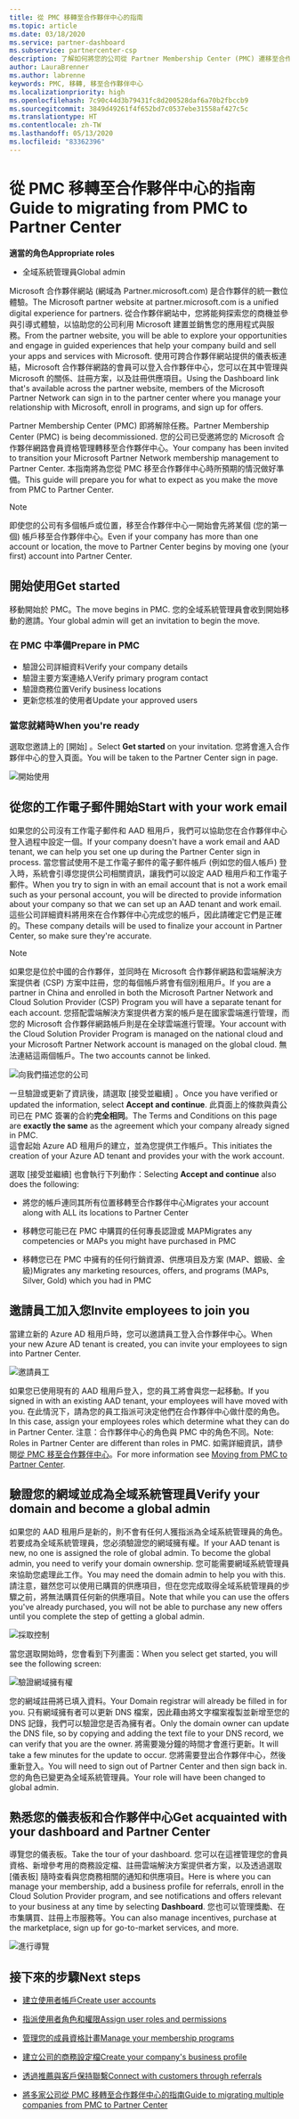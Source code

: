 ```yaml
---
title: 從 PMC 移轉至合作夥伴中心的指南
ms.topic: article
ms.date: 03/18/2020
ms.service: partner-dashboard
ms.subservice: partnercenter-csp
description: 了解如何將您的公司從 Partner Membership Center (PMC) 遷移至合作夥伴中心。
author: LauraBrenner
ms.author: labrenne
keywords: PMC, 移轉, 移至合作夥伴中心
ms.localizationpriority: high
ms.openlocfilehash: 7c90c44d3b79431fc8d200528daf6a70b2fbccb9
ms.sourcegitcommit: 3849d49261f4f652bd7c0537ebe31558af427c5c
ms.translationtype: HT
ms.contentlocale: zh-TW
ms.lasthandoff: 05/13/2020
ms.locfileid: "83362396"
---
```

# <a name="guide-to-migrating-from-pmc-to-partner-center"></a><span data-ttu-id="dce27-104">從 PMC 移轉至合作夥伴中心的指南</span><span class="sxs-lookup"><span data-stu-id="dce27-104">Guide to migrating from PMC to Partner Center</span></span>

<span data-ttu-id="dce27-105">**適當的角色**</span><span class="sxs-lookup"><span data-stu-id="dce27-105">**Appropriate roles**</span></span>

- <span data-ttu-id="dce27-106">全域系統管理員</span><span class="sxs-lookup"><span data-stu-id="dce27-106">Global admin</span></span>

<span data-ttu-id="dce27-107">Microsoft 合作夥伴網站 (網域為 Partner.microsoft.com) 是合作夥伴的統一數位體驗。</span><span class="sxs-lookup"><span data-stu-id="dce27-107">The Microsoft partner website at partner.microsoft.com is a unified digital experience for partners.</span></span> <span data-ttu-id="dce27-108">從合作夥伴網站中，您將能夠探索您的商機並參與引導式體驗，以協助您的公司利用 Microsoft 建置並銷售您的應用程式與服務。</span><span class="sxs-lookup"><span data-stu-id="dce27-108">From the partner website, you will be able to explore your opportunities and engage in guided experiences that help your company build and sell your apps and services with Microsoft.</span></span> <span data-ttu-id="dce27-109">使用可跨合作夥伴網站提供的儀表板連結，Microsoft 合作夥伴網路的會員可以登入合作夥伴中心，您可以在其中管理與 Microsoft 的關係、註冊方案，以及註冊供應項目。</span><span class="sxs-lookup"><span data-stu-id="dce27-109">Using the Dashboard link that's available across the partner website, members of the Microsoft Partner Network can sign in to the partner center where you  manage your relationship with Microsoft, enroll in programs, and sign up for offers.</span></span>

<span data-ttu-id="dce27-110">Partner Membership Center (PMC) 即將解除任務。</span><span class="sxs-lookup"><span data-stu-id="dce27-110">Partner Membership Center (PMC) is being decommissioned.</span></span> <span data-ttu-id="dce27-111">您的公司已受邀將您的 Microsoft 合作夥伴網路會員資格管理轉移至合作夥伴中心。</span><span class="sxs-lookup"><span data-stu-id="dce27-111">Your company has been invited to transition your Microsoft Partner Network membership management to Partner Center.</span></span> <span data-ttu-id="dce27-112">本指南將為您從 PMC 移至合作夥伴中心時所預期的情況做好準備。</span><span class="sxs-lookup"><span data-stu-id="dce27-112">This guide will prepare you for what to expect as you make the move from PMC to Partner Center.</span></span>

>[!Note]
><span data-ttu-id="dce27-113">即使您的公司有多個帳戶或位置，移至合作夥伴中心一開始會先將某個 (您的第一個) 帳戶移至合作夥伴中心。</span><span class="sxs-lookup"><span data-stu-id="dce27-113">Even if your company has more than one account or location, the move to Partner Center begins by moving one (your first) account into Partner Center.</span></span>

## <a name="get-started"></a><span data-ttu-id="dce27-114">開始使用</span><span class="sxs-lookup"><span data-stu-id="dce27-114">Get started</span></span>

<span data-ttu-id="dce27-115">移動開始於 PMC。</span><span class="sxs-lookup"><span data-stu-id="dce27-115">The move begins in PMC.</span></span> <span data-ttu-id="dce27-116">您的全域系統管理員會收到開始移動的邀請。</span><span class="sxs-lookup"><span data-stu-id="dce27-116">Your global admin will get an invitation to begin the move.</span></span>

### <a name="prepare-in-pmc"></a><span data-ttu-id="dce27-117">在 PMC 中準備</span><span class="sxs-lookup"><span data-stu-id="dce27-117">Prepare in PMC</span></span>

- <span data-ttu-id="dce27-118">驗證公司詳細資料</span><span class="sxs-lookup"><span data-stu-id="dce27-118">Verify your company details</span></span>
- <span data-ttu-id="dce27-119">驗證主要方案連絡人</span><span class="sxs-lookup"><span data-stu-id="dce27-119">Verify primary program contact</span></span>
- <span data-ttu-id="dce27-120">驗證商務位置</span><span class="sxs-lookup"><span data-stu-id="dce27-120">Verify business locations</span></span>
- <span data-ttu-id="dce27-121">更新您核准的使用者</span><span class="sxs-lookup"><span data-stu-id="dce27-121">Update your approved users</span></span>

### <a name="when-youre-ready"></a><span data-ttu-id="dce27-122">當您就緒時</span><span class="sxs-lookup"><span data-stu-id="dce27-122">When you're ready</span></span>

<span data-ttu-id="dce27-123">選取您邀請上的 [開始]  。</span><span class="sxs-lookup"><span data-stu-id="dce27-123">Select **Get started** on your invitation.</span></span> <span data-ttu-id="dce27-124">您將會進入合作夥伴中心的登入頁面。</span><span class="sxs-lookup"><span data-stu-id="dce27-124">You will be taken to the Partner Center sign in page.</span></span>

![開始使用](images/migration/getstarted.jpg)

## <a name="start-with-your-work-email"></a><span data-ttu-id="dce27-126">從您的工作電子郵件開始</span><span class="sxs-lookup"><span data-stu-id="dce27-126">Start with your work email</span></span>

<span data-ttu-id="dce27-127">如果您的公司沒有工作電子郵件和 AAD 租用戶，我們可以協助您在合作夥伴中心登入過程中設定一個。</span><span class="sxs-lookup"><span data-stu-id="dce27-127">If your company doesn't have a work email and AAD tenant, we can help you set one up during the Partner Center sign in process.</span></span> <span data-ttu-id="dce27-128">當您嘗試使用不是工作電子郵件的電子郵件帳戶 (例如您的個人帳戶) 登入時，系統會引導您提供公司相關資訊，讓我們可以設定 AAD 租用戶和工作電子郵件。</span><span class="sxs-lookup"><span data-stu-id="dce27-128">When you try to sign in with an email account that is not a work email such as your personal account, you will be directed to provide information about your company so that we can set up an AAD tenant and work email.</span></span> <span data-ttu-id="dce27-129">這些公司詳細資料將用來在合作夥伴中心完成您的帳戶，因此請確定它們是正確的。</span><span class="sxs-lookup"><span data-stu-id="dce27-129">These company details will be used to finalize your account in Partner Center, so make sure they're accurate.</span></span>

>[!Note]
><span data-ttu-id="dce27-130">如果您是位於中國的合作夥伴，並同時在 Microsoft 合作夥伴網路和雲端解決方案提供者 (CSP) 方案中註冊，您的每個帳戶將會有個別租用戶。</span><span class="sxs-lookup"><span data-stu-id="dce27-130">If you are a partner in China and enrolled in both the Microsoft Partner Network and Cloud Solution Provider (CSP) Program you will have a separate tenant for each account.</span></span> <span data-ttu-id="dce27-131">您搭配雲端解決方案提供者方案的帳戶是在國家雲端進行管理，而您的 Microsoft 合作夥伴網路帳戶則是在全球雲端進行管理。</span><span class="sxs-lookup"><span data-stu-id="dce27-131">Your account with the Cloud Solution Provider Program is managed on the national cloud and your Microsoft Partner Network account is managed on the global cloud.</span></span> <span data-ttu-id="dce27-132">無法連結這兩個帳戶。</span><span class="sxs-lookup"><span data-stu-id="dce27-132">The two accounts cannot be linked.</span></span>

![向我們描述您的公司](images/migration/newtellusabout.png)

<span data-ttu-id="dce27-134">一旦驗證或更新了資訊後，請選取 [接受並繼續]  。</span><span class="sxs-lookup"><span data-stu-id="dce27-134">Once you have verified or updated the information, select **Accept and continue**.</span></span>
<span data-ttu-id="dce27-135">此頁面上的條款與貴公司已在 PMC 簽署的合約**完全相同**。</span><span class="sxs-lookup"><span data-stu-id="dce27-135">The Terms and Conditions on this page are **exactly the same** as the agreement which your company already signed in PMC.</span></span>  
<span data-ttu-id="dce27-136">這會起始 Azure AD 租用戶的建立，並為您提供工作帳戶。</span><span class="sxs-lookup"><span data-stu-id="dce27-136">This initiates the creation of your Azure AD tenant and provides your with the work account.</span></span>

<span data-ttu-id="dce27-137">選取 [接受並繼續]  也會執行下列動作：</span><span class="sxs-lookup"><span data-stu-id="dce27-137">Selecting **Accept and continue** also does the following:</span></span>

- <span data-ttu-id="dce27-138">將您的帳戶連同其所有位置移轉至合作夥伴中心</span><span class="sxs-lookup"><span data-stu-id="dce27-138">Migrates your account along with ALL its locations to Partner Center</span></span>

- <span data-ttu-id="dce27-139">移轉您可能已在 PMC 中購買的任何專長認證或 MAP</span><span class="sxs-lookup"><span data-stu-id="dce27-139">Migrates any competencies or MAPs you might have purchased in PMC</span></span>

- <span data-ttu-id="dce27-140">移轉您已在 PMC 中擁有的任何行銷資源、供應項目及方案 (MAP、銀級、金級)</span><span class="sxs-lookup"><span data-stu-id="dce27-140">Migrates any marketing resources, offers, and programs (MAPs, Silver, Gold) which you had in PMC</span></span>

## <a name="invite-employees-to-join-you"></a><span data-ttu-id="dce27-141">邀請員工加入您</span><span class="sxs-lookup"><span data-stu-id="dce27-141">Invite employees to join you</span></span>

<span data-ttu-id="dce27-142">當建立新的 Azure AD 租用戶時，您可以邀請員工登入合作夥伴中心。</span><span class="sxs-lookup"><span data-stu-id="dce27-142">When your new Azure AD tenant is created, you can invite your employees to sign into Partner Center.</span></span>

![邀請員工](images/migration/invite.png)

<span data-ttu-id="dce27-144">如果您已使用現有的 AAD 租用戶登入，您的員工將會與您一起移動。</span><span class="sxs-lookup"><span data-stu-id="dce27-144">If you signed in with an existing AAD tenant, your employees will have moved with you.</span></span> <span data-ttu-id="dce27-145">在此情況下，請為您的員工指派可決定他們在合作夥伴中心做什麼的角色。</span><span class="sxs-lookup"><span data-stu-id="dce27-145">In this case, assign your employees roles which determine what they can do in Partner Center.</span></span> <span data-ttu-id="dce27-146">注意：合作夥伴中心的角色與 PMC 中的角色不同。</span><span class="sxs-lookup"><span data-stu-id="dce27-146">Note: Roles in Partner Center are different than roles in PMC.</span></span> <span data-ttu-id="dce27-147">如需詳細資訊，請參閱[從 PMC 移至合作夥伴中心](move-pmc-pc-map.md)。</span><span class="sxs-lookup"><span data-stu-id="dce27-147">For more information see [Moving from PMC to Partner Center](move-pmc-pc-map.md).</span></span>

## <a name="verify-your-domain-and-become-a-global-admin"></a><span data-ttu-id="dce27-148">驗證您的網域並成為全域系統管理員</span><span class="sxs-lookup"><span data-stu-id="dce27-148">Verify your domain and become a global admin</span></span>  

<span data-ttu-id="dce27-149">如果您的 AAD 租用戶是新的，則不會有任何人獲指派為全域系統管理員的角色。若要成為全域系統管理員，您必須驗證您的網域擁有權。</span><span class="sxs-lookup"><span data-stu-id="dce27-149">If your AAD tenant is new, no one is assigned the role of global admin. To become the global admin, you need to verify your domain ownership.</span></span> <span data-ttu-id="dce27-150">您可能需要網域系統管理員來協助您處理此工作。</span><span class="sxs-lookup"><span data-stu-id="dce27-150">You may need the domain admin to help you with this.</span></span> <span data-ttu-id="dce27-151">請注意，雖然您可以使用已購買的供應項目，但在您完成取得全域系統管理員的步驟之前，將無法購買任何新的供應項目。</span><span class="sxs-lookup"><span data-stu-id="dce27-151">Note that while you can use the offers you've already purchased, you will not be able to purchase any new offers until you complete the step of getting a global admin.</span></span>

![採取控制](images/migration/takecontrol.png)

<span data-ttu-id="dce27-153">當您選取開始時，您會看到下列畫面：</span><span class="sxs-lookup"><span data-stu-id="dce27-153">When you select get started, you will see the following screen:</span></span>

![驗證網域擁有權](images/migration/verifytxt.png)

<span data-ttu-id="dce27-155">您的網域註冊將已填入資料。</span><span class="sxs-lookup"><span data-stu-id="dce27-155">Your Domain registrar will already be filled in for you.</span></span> <span data-ttu-id="dce27-156">只有網域擁有者可以更新 DNS 檔案，因此藉由將文字檔案複製並新增至您的 DNS 記錄，我們可以驗證您是否為擁有者。</span><span class="sxs-lookup"><span data-stu-id="dce27-156">Only the domain owner can update the DNS file, so by copying and adding the text file to your DNS record, we can verify that you are the owner.</span></span> <span data-ttu-id="dce27-157">將需要幾分鐘的時間才會進行更新。</span><span class="sxs-lookup"><span data-stu-id="dce27-157">It will take a few minutes for the update to occur.</span></span> <span data-ttu-id="dce27-158">您將需要登出合作夥伴中心，然後重新登入。</span><span class="sxs-lookup"><span data-stu-id="dce27-158">You will need to sign out of Partner Center and then sign back in.</span></span> <span data-ttu-id="dce27-159">您的角色已變更為全域系統管理員。</span><span class="sxs-lookup"><span data-stu-id="dce27-159">Your role will have been changed to global admin.</span></span>

## <a name="get-acquainted-with-your-dashboard-and-partner-center"></a><span data-ttu-id="dce27-160">熟悉您的儀表板和合作夥伴中心</span><span class="sxs-lookup"><span data-stu-id="dce27-160">Get acquainted with your dashboard and Partner Center</span></span>

<span data-ttu-id="dce27-161">導覽您的儀表板。</span><span class="sxs-lookup"><span data-stu-id="dce27-161">Take the tour of your dashboard.</span></span> <span data-ttu-id="dce27-162">您可以在這裡管理您的會員資格、新增參考用的商務設定檔、註冊雲端解決方案提供者方案，以及透過選取 [儀表板]  隨時查看與您商務相關的通知和供應項目。</span><span class="sxs-lookup"><span data-stu-id="dce27-162">Here is where you can manage your membership, add a business profile for referrals, enroll in the Cloud Solution Provider program, and see notifications and offers relevant to your business at any time by selecting **Dashboard**.</span></span> <span data-ttu-id="dce27-163">您也可以管理獎勵、在市集購買、註冊上市服務等。</span><span class="sxs-lookup"><span data-stu-id="dce27-163">You can also manage incentives, purchase at the marketplace, sign up for go-to-market services, and more.</span></span>  

![進行導覽](images/migration/fre.png)

## <a name="next-steps"></a><span data-ttu-id="dce27-165">接下來的步驟</span><span class="sxs-lookup"><span data-stu-id="dce27-165">Next steps</span></span>

- [<span data-ttu-id="dce27-166">建立使用者帳戶</span><span class="sxs-lookup"><span data-stu-id="dce27-166">Create user accounts</span></span>](create-user-accounts-and-set-permissions.md)

- [<span data-ttu-id="dce27-167">指派使用者角色和權限</span><span class="sxs-lookup"><span data-stu-id="dce27-167">Assign user roles and permissions</span></span>](permissions-overview.md)

- [<span data-ttu-id="dce27-168">管理您的成員資格計畫</span><span class="sxs-lookup"><span data-stu-id="dce27-168">Manage your membership programs</span></span>](renew-mpn-offers.md)

- [<span data-ttu-id="dce27-169">建立公司的商務設定檔</span><span class="sxs-lookup"><span data-stu-id="dce27-169">Create your company's business profile</span></span>](create-a-marketing-profile.md)

- [<span data-ttu-id="dce27-170">透過推薦與客戶保持聯繫</span><span class="sxs-lookup"><span data-stu-id="dce27-170">Connect with customers through referrals</span></span>](responding-to-referrals.md)

- [<span data-ttu-id="dce27-171">將多家公司從 PMC 移轉至合作夥伴中心的指南</span><span class="sxs-lookup"><span data-stu-id="dce27-171">Guide to migrating multiple companies from PMC to Partner Center</span></span>](move-multiple-companies.md)
